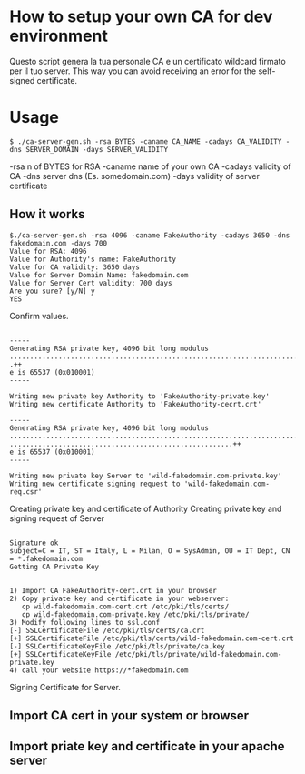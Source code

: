 
# How to setup your own CA for dev environment

Questo script genera la tua personale CA e un certificato wildcard firmato per il tuo server.
This way you can avoid receiving an error for the self-signed certificate.

# Usage

```
$ ./ca-server-gen.sh -rsa BYTES -caname CA_NAME -cadays CA_VALIDITY -dns SERVER_DOMAIN -days SERVER_VALIDITY
```
-rsa		n of BYTES for RSA
-caname		name of your own CA
-cadays		validity of CA
-dns		server dns (Es. somedomain.com)
-days		validity of server certificate

## How it works

```
$./ca-server-gen.sh -rsa 4096 -caname FakeAuthority -cadays 3650 -dns fakedomain.com -days 700
Value for RSA: 4096
Value for Authority's name: FakeAuthority
Value for CA validity: 3650 days
Value for Server Domain Name: fakedomain.com
Value for Server Cert validity: 700 days
Are you sure? [y/N] y
YES
```
Confirm values.

```

-----
Generating RSA private key, 4096 bit long modulus
....................................................................................................++
.++
e is 65537 (0x010001)
-----

Writing new private key Authority to 'FakeAuthority-private.key'
Writing new certificate Authority to 'FakeAuthority-cecrt.crt'

-----
Generating RSA private key, 4096 bit long modulus
.........................................................................................................++
.......................................................++
e is 65537 (0x010001)
-----

Writing new private key Server to 'wild-fakedomain.com-private.key'
Writing new certificate signing request to 'wild-fakedomain.com-req.csr'

```
Creating private key and certificate of Authority
Creating private key and signing request of Server
```

Signature ok
subject=C = IT, ST = Italy, L = Milan, O = SysAdmin, OU = IT Dept, CN = *.fakedomain.com
Getting CA Private Key


1) Import CA FakeAuthority-cert.crt in your browser
2) Copy private key and certificate in your webserver:
   cp wild-fakedomain.com-cert.crt /etc/pki/tls/certs/
   cp wild-fakedomain.com-private.key /etc/pki/tls/private/
3) Modify following lines to ssl.conf
[-] SSLCertificateFile /etc/pki/tls/certs/ca.crt
[+] SSLCertificateFile /etc/pki/tls/certs/wild-fakedomain.com-cert.crt
[-] SSLCertificateKeyFile /etc/pki/tls/private/ca.key
[+] SSLCertificateKeyFile /etc/pki/tls/private/wild-fakedomain.com-private.key
4) call your website https://*fakedomain.com

```
Signing Certificate for Server.


## Import CA cert in your system or browser

## Import priate key and certificate in your apache server
